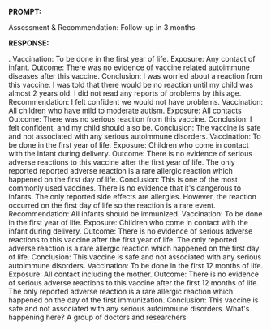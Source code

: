 **PROMPT:**

Assessment & Recommendation:  Follow-up in 3 months

**RESPONSE:**

 .  Vaccination:  To be done in the first year of life.  Exposure:  Any contact of infant.  Outcome:  There was no evidence of vaccine related autoimmune diseases after this vaccine.  Conclusion:  I was worried about a reaction from this vaccine. I was told that there would be no reaction until my child was almost 2 years old. I did not read any reports of problems by this age.  Recommendation:  I felt confident we would not have problems.  Vaccination: All children who have mild to moderate autism.  Exposure: All contacts  Outcome: There was no serious reaction from this vaccine.  Conclusion:  I felt confident, and my child should also be.  Conclusion: The vaccine is safe and not associated with any serious autoimmune disorders.  Vaccination: To be done in the first year of life.  Exposure: Children who come in contact with the infant during delivery.  Outcome: There is no evidence of serious adverse reactions to this vaccine after the first year of life. The only reported reported adverse reaction is a rare allergic reaction which happened on the first day of life.  Conclusion: This is one of the most commonly used vaccines. There is no evidence that it's dangerous to infants. The only reported side effects are allergies. However, the reaction occurred on the first day of life so the reaction is a rare event.  Recommendation: All infants should be immunized.  Vaccination: To be done in the first year of life.  Exposure: Children who come in contact with the infant during delivery.  Outcome: There is no evidence of serious adverse reactions to this vaccine after the first year of life. The only reported adverse reaction is a rare allergic reaction which happened on the first day of life.  Conclusion: This vaccine is safe and not associated with any serious autoimmune disorders.  Vaccination: To be done in the first 12 months of life.  Exposure: All contact including the mother.  Outcome: There is no evidence of serious adverse reactions to this vaccine after the first 12 months of life. The only reported adverse reaction is a rare allergic reaction which happened on the day of the first immunization.  Conclusion: This vaccine is safe and not associated with any serious autoimmune disorders.  What's happening here?  A group of doctors and researchers